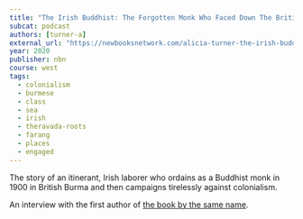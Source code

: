 ```yaml
---
title: "The Irish Buddhist: The Forgotten Monk Who Faced Down The British Empire"
subcat: podcast
authors: [turner-a]
external_url: "https://newbooksnetwork.com/alicia-turner-the-irish-buddhist-the-forgotten-monk-who-faced-down-the-british-empire-oxford-up-2020/"
year: 2020
publisher: nbn
course: west
tags:
  - colonialism
  - burmese
  - class
  - sea
  - irish
  - theravada-roots
  - farang
  - places
  - engaged
---
```


The story of an itinerant, Irish laborer who ordains as a Buddhist monk in 1900 in British Burma and then campaigns tirelessly against colonialism.

An interview with the first author of [the book by the same name](/content/monographs/irish-buddhist_turner-cox-bocking).
